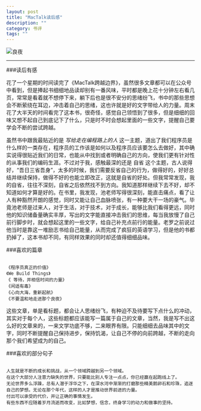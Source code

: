 ```yaml
---
layout: post
title: "MacTalk读后感"
description: ""
category: 书评
tags: ""
---
```

![良夜](http://oldmo.github.io/images/2016/0112/liangye.png)
***  

###读后有感

花了一个星期的时间读完了《MacTalk跨越边界》，虽然很多文章都可以在公众号中看到，但是捧起书细细地品读却别有一番风味，平时都是晚上花十分钟左右看几页，常常是看着就不想停下来，躺下后也是很不安分的思绪纷飞，书中的那些思想会不断萦绕在耳边，冲击着自己的思绪，这也许就是好的文字带给人的力量。周末花了大半天的时间看完了这本书，很奇怪，感觉自己领悟到了很多，但是细细的回味又想不起自己到底记下了什么，只是时不时会想起里面的一些文字，提醒自己要学会不断的尝试跨越。


虽然书中跟我最贴近的是 *写给走在编程路上的人* 这一主题，道出了我们程序员是什么样的一类存在，程序员的工作该是如何以及程序员应该要怎么去做好，其中确实说得很贴近我们的日常，也能从中找到或者明确自己的方向，使我们更有针对性的从事我们的编码生涯。不过对于我，感触最深的还是 自省 这个主题，古人说得好，“吾日三省吾身”，太多的时候，我们需要反省自己的行为，做得好的，好好总结并继续保持，做得不好的也能立即改正，这就是自省的好处。但我常常发现，我的自省，往往不深刻，自省之后依然找不到方向。我知道那样继续下去不好，却不知道如何才算是好的。在书里，我发现，池老师写得很深刻，能直击痛点，看了让人有种豁然开朗的感觉，同时又能让自己血脉喷张，有一种要大干一场的豪气。毕竟池老师是过来人，对于生活，对于技术，对于成长，能够比我们看得更远，同时他的知识储备量确实丰厚，写出的文字能直接冲击我们的思维，每当我放慢了自己前行脚步时，就会想起这里的一些文字，给自己补充点前行的能量。老罗之前说过他当时是靠这一堆励志书给自己能量，从而完成了疯狂的英语学习，但是他的书都扔掉了，这本书却不同，有同样效果的同时却还值得细细品味。

###喜欢的篇章

<pre><code>
《程序员真正的价值》  
《We Build Things》  
《 等待，并相信时间的力量》  
《闲适有毒》  
《心向大海，重新起航》  
《不要温和地走进那个良夜》   
</code></pre>

这些文章，单是看标题，都会让人思绪纷飞，有种迫不及待要写下点什么的冲动，其实对于每个人，这些标题都应该能写一篇属于自己的文章，当然，我是写不出这么好的文章来的，一来文学功底不够，二来眼界有限。只能细细去品味其中的文字，同时不断提醒自己保持进步，保持饥渴，让自己不停的向前跨越，不断的走向那个我们希望成为的自己。

###喜欢的部分句子  
<pre><code>
人生就是不断的成长和挑战，从一个领域跨越到另一个领域。  
在这个大部分人注意力缺失的世界，只要能比别人专注一点点，你已经赢在起跑线上了。  
无论世界多么浮躁，总有人潜于浮华之下，在深水河中渐渐的打磨那些精美鹅卵石和珍珠，追逐自己的梦想。无论在那个年代，这样的人才是推动世界前进的力量。  
付出可以承受的代价，并让正确的事情发生。  
有些东西不应随着岁月流逝而改变，比如梦想，信念，终身学习的动力和做事的坚持。  
</code></pre>


